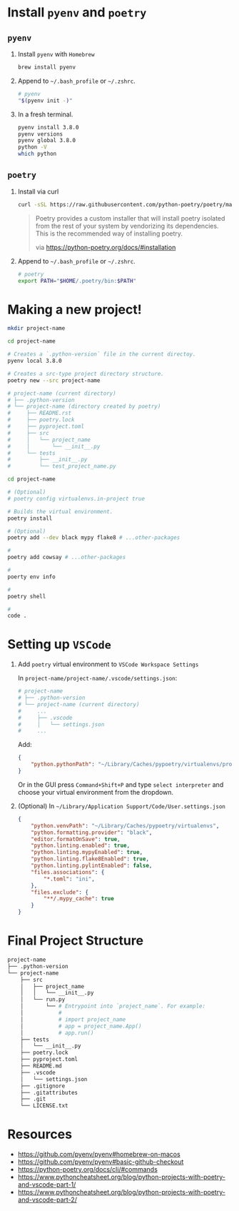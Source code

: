 # Install `pyenv` and `poetry`


## `pyenv`

1. Install `pyenv` with `Homebrew`

    ``` bash
    brew install pyenv
    ```

2. Append to `~/.bash_profile` or `~/.zshrc`.

    ``` bash
    # pyenv
    "$(pyenv init -)"
    ```

3. In a fresh terminal.

    ``` bash
    pyenv install 3.8.0
    pyenv versions
    pyenv global 3.8.0
    python -V
    which python
    ```


## `poetry`

1. Install via curl

    ``` bash
    curl -sSL https://raw.githubusercontent.com/python-poetry/poetry/master/get-poetry.py | python
    ```

    > Poetry provides a custom installer that will install poetry isolated from the rest of your system by vendorizing its dependencies. This is the recommended way of installing poetry.
    >
    >via https://python-poetry.org/docs/#installation


2. Append to `~/.bash_profile` or `~/.zshrc`.

    ``` bash
    # poetry
    export PATH="$HOME/.poetry/bin:$PATH"
    ```

# Making a new project!

``` bash
mkdir project-name

cd project-name

# Creates a `.python-version` file in the current directoy.
pyenv local 3.8.0

# Creates a src-type project directory structure.
poetry new --src project-name

# project-name (current directory)
# ├── .python-version
# └── project-name (directory created by poetry)
#     ├── README.rst
#     ├── poetry.lock
#     ├── pyproject.toml
#     ├── src
#     │   └── project_name
#     │       └── __init__.py
#     └── tests
#         ├── __init__.py
#         └── test_project_name.py

cd project-name

# (Optional)
# poetry config virtualenvs.in-project true

# Builds the virtual environment.
poetry install

# (Optional)
poetry add --dev black mypy flake8 # ...other-packages

#
poetry add cowsay # ...other-packages

#
poerty env info

#
poetry shell

#
code .
```

# Setting up `VSCode`

1. Add `poetry` virtual environment to `VSCode Workspace Settings`

    In `project-name/project-name/.vscode/settings.json`:

    ``` bash
    # project-name
    # ├── .python-version
    # └── project-name (current directory)
    #     ...
    #     ├── .vscode
    #     │   └── settings.json
    #     ...
    ```

    Add:
    ``` json
    {
        "python.pythonPath": "~/Library/Caches/pypoetry/virtualenvs/project-name/bin/python"
    }
    ```

    Or in the GUI press `Command+Shift+P` and type `select interpreter` and choose your virtual environment from the dropdown.

2. (Optional) In `~/Library/Application Support/Code/User.settings.json`

    ``` json
    {
        "python.venvPath": "~/Library/Caches/pypoetry/virtualenvs",
        "python.formatting.provider": "black",
        "editor.formatOnSave": true,
        "python.linting.enabled": true,
        "python.linting.mypyEnabled": true,
        "python.linting.flake8Enabled": true,
        "python.linting.pylintEnabled": false,
        "files.associations": {
            "*.toml": "ini",
        },
        "files.exclude": {
            "**/.mypy_cache": true
        }
    }
    ```


# Final Project Structure

``` bash
project-name
├── .python-version
└── project-name
    ├── src
    │   ├── project_name
    │   │   └── __init__.py
    │   └── run.py
    │       └── # Entrypoint into `project_name`. For example:
    │           #
    │           # import project_name
    │           # app = project_name.App()
    │           # app.run()
    ├── tests
    │   └── __init__.py
    ├── poetry.lock
    ├── pyproject.toml
    ├── README.md
    ├── .vscode
    │   └── settings.json
    ├── .gitignore
    ├── .gitattributes
    ├── .git
    └── LICENSE.txt
```


# Resources

+ https://github.com/pyenv/pyenv#homebrew-on-macos
+ https://github.com/pyenv/pyenv#basic-github-checkout
+ https://python-poetry.org/docs/cli/#commands
+ https://www.pythoncheatsheet.org/blog/python-projects-with-poetry-and-vscode-part-1/
+ https://www.pythoncheatsheet.org/blog/python-projects-with-poetry-and-vscode-part-2/
